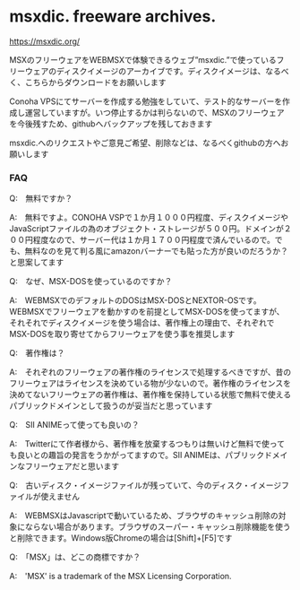 # msxdic. freeware archives.

https://msxdic.org/

MSXのフリーウェアをWEBMSXで体験できるウェブ”msxdic.”で使っているフリーウェアのディスクイメージのアーカイブです。ディスクイメージは、なるべく、こちらからダウンロードをお願いします

Conoha VPSにてサーバーを作成する勉強をしていて、テスト的なサーバーを作成し運営していますが。いつ停止するかは判らないので、MSXのフリーウェアを今後残すため、githubへバックアップを残しておきます


msxdic.へのリクエストやご意見ご希望、削除などは、なるべくgithubの方へお願いします


### FAQ

Q:　無料ですか？

A:　無料ですよ。CONOHA VSPで１か月１０００円程度、ディスクイメージやJavaScriptファイルの為のオブジェクト・ストレージが５００円。ドメインが２００円程度なので、サーバー代は１か月１７００円程度で済んでいるので。でも、無料なのを見て判る風にamazonバーナーでも貼った方が良いのだろうか？と思案してます

Q:　なぜ、MSX-DOSを使っているのですか？

A:　WEBMSXでのデフォルトのDOSはMSX-DOSとNEXTOR-OSです。WEBMSXでフリーウェアを動かすのを前提としてMSX-DOSを使ってますが、それそれでディスクイメージを使う場合は、著作権上の理由で、それぞれでMSX-DOSを取り寄せてからフリーウェアを使う事を推奨します

Q:　著作権は？

A:　それぞれのフリーウェアの著作権のライセンスで処理するべきですが、昔のフリーウェアはライセンスを決めている物が少ないので。著作権のライセンスを決めてないフリーウェアの著作権は、著作権を保持している状態で無料で使えるパブリックドメインとして扱うのが妥当だと思っています

Q:　SII ANIMEって使っても良いの？

A:　Twitterにて作者様から、著作権を放棄するつもりは無いけど無料で使っても良いとの趣旨の発言をうかがってますので。SII ANIMEは、パブリックドメインなフリーウェアだと思います

Q:　古いディスク・イメージファイルが残っていて、今のディスク・イメージファイルが使えません

A:　WEBMSXはJavascriptで動いているため、ブラウザのキャッシュ削除の対象にならない場合があります。ブラウザのスーパー・キャッシュ削除機能を使うと削除できます。Windows版Chromeの場合は[Shift]+[F5]です

Q:　「MSX」は、どこの商標ですか？

A:　'MSX' is a trademark of the MSX Licensing Corporation.

